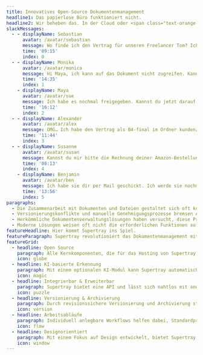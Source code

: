 ```yaml
---
title: Innovatives Open-Source Dokumentenmanagement
headline1: Das papierlose Büro funktioniert nicht.
headline2: Wir beheben das. In der Cloud oder <span class="text-orange-10">auf deinem Server.</span>
slackMessages:
  - - displayName: Sebastian
      avatar: /avatar/sebastian
      message: Wo finde ich den Vertrag für unseren Freelancer Tom? Ich habe im Ordner Personal/Freelancer/Verträge auf unserem NAS gesucht, aber nur die Version A1 gefunden 😖
      time: '09:15'
      index: 0
  - - displayName: Monika
      avatar: /avatar/monica
      message: Hi Maya, ich kann auf das Dokument nicht zugreifen. Kannst du es bitte mit mir teilen?
      time: '14:35'
      index: 1
    - displayName: Maya
      avatar: /avatar/sue
      message: Ich habe es nochmal freigegeben. Kannst du jetzt darauf zugreifen?
      time: '16:12'
      index: 2
  - - displayName: Alexander
      avatar: /avatar/alex
      message: OMG… Ich habe den Vertrag als B4-final im Ordner kunden/acme/projekte/website-relaunch/freelancer gefunden…<br />Ist das wirklich die finale Version?
      time: '11:44'
      index: 3
  - - displayName: Susanne
      avatar: /avatar/susan
      message: Kannst du mir bitte die Rechnung deiner Amazon-Bestellung aus dem April 2022 schicken? Ich kann sie nirgendwo finden...
      time: '08:13'
      index: 4
    - displayName: Benjamin
      avatar: /avatar/ben
      message: Ich habe sie dir per Mail geschickt. Ich werde sie nochmal raussuchen und schicke sie dir dann nochmal.
      time: '13:56'
      index: 5
paragraphs:
  - Die Zusammenarbeit mit Dokumenten und Dateien gestaltet sich oft kompliziert, ist irreführend und zeitaufwändig. Menschen verbringen unnötig viel Zeit damit, Dokumente zu suchen, zu organisieren und zu teilen.
  - Versionierungskonflikte und manuelle Genehmigungsprozesse bremsen Arbeitsabläufe aus und führen zu Frustration. Ein Mangel an Transparenz und Sicherheit beim Teilen von Dokumenten kann zu Datenlecks und Compliance-Risiken führen.
  - Herkömmliche Dokumentenverwaltungslösungen haben versucht, diese Probleme mit umständlichen, überladenen und verwirrenden Benutzeroberflächen basierend auf veralteten Konzepten aus den 1990er Jahren zu lösen. Diese Lösungen sind oft proprietär, teuer und bieten wenig Möglichkeiten zur Erweiterung und Anpassung. Oft müssen Organisationen ihre Arbeitsabläufe an die Software anpassen, anstatt die Software an ihre Bedürfnisse anzupassen.
  - Moderne Lösungen weisen oft nicht die erforderlichen Funktionen auf, um die Einhaltung von Vorschriften und Standards sicherzustellen.
featureHeadline: Hier kommt Supertray ins Spiel.
featureParagraph: Supertray revolutioniert das Dokumentenmanagement mit innovative Funktionen, die die Zusammenarbeit effizienter, transparenter und sicherer gestalten, während <strong class="font-extrabold">alle wichtigen Komponenten Open Source</strong> sind und bleiben.
featureGrid:
  - headline: Open Source
    paragraph: Alle Kernkomponenten, die für das Hosting von Supertray benötigt werden, werden unter einer Open-Source-Lizenz veröffentlicht.
    icon: globe
  - headline: KI-basierte Erkennung
    paragraph: Mit einem optionalen KI-Modul kann Supertray automatisch Dokumente klassifizieren und Daten strukturiert extrahieren.
    icon: magic
  - headline: Integrierbar & Erweiterbar
    paragraph: Supertray bietet eine API und lässt sich nahtlos mit anderen Softwarelösungen integrieren, um einen reibungslosen Datenaustausch zu ermöglichen.
    icon: puzzle
  - headline: Versionierung & Archivierung
    paragraph: Durch revisionssichere Versionierung und Archivierung stellt Supertray sicher, dass alle Vorschriften eingehalten werden.
    icon: version
  - headline: Arbeitsabläufe
    paragraph: Individuell anlegbare Workflows helfen dabei, Standardprozesse für die Arbeit mit Dokumente im Unternehmen zu etablieren.
    icon: flow
  - headline: Designorientiert
    paragraph: Mit einem Fokus auf Design entwickelt, bietet Supertray eine intuitive Benutzeroberfläche für eine angenehme Arbeitsumgebung.
    icon: window
---
```

